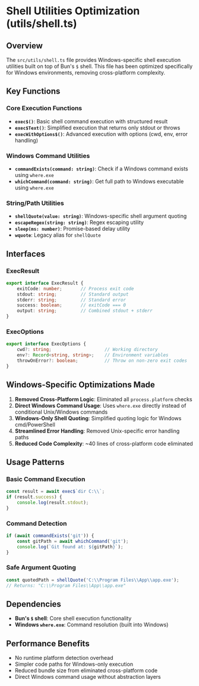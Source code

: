 # Shell Utilities Optimization (utils/shell.ts)

## Overview
The `src/utils/shell.ts` file provides Windows-specific shell execution utilities built on top of Bun's `$` shell. This file has been optimized specifically for Windows environments, removing cross-platform complexity.

## Key Functions

### Core Execution Functions
- **`exec$()`**: Basic shell command execution with structured result
- **`exec$Text()`**: Simplified execution that returns only stdout or throws
- **`execWithOptions$()`**: Advanced execution with options (cwd, env, error handling)

### Windows Command Utilities
- **`commandExists(command: string)`**: Check if a Windows command exists using `where.exe`
- **`whichCommand(command: string)`**: Get full path to Windows executable using `where.exe`

### String/Path Utilities
- **`shellQuote(value: string)`**: Windows-specific shell argument quoting
- **`escapeRegex(string: string)`**: Regex escaping utility
- **`sleep(ms: number)`**: Promise-based delay utility
- **`wquote`**: Legacy alias for `shellQuote`

## Interfaces

### ExecResult
```typescript
export interface ExecResult {
    exitCode: number;       // Process exit code
    stdout: string;         // Standard output
    stderr: string;         // Standard error  
    success: boolean;       // exitCode === 0
    output: string;         // Combined stdout + stderr
}
```

### ExecOptions
```typescript
export interface ExecOptions {
    cwd?: string;                    // Working directory
    env?: Record<string, string>;    // Environment variables
    throwOnError?: boolean;          // Throw on non-zero exit codes
}
```

## Windows-Specific Optimizations Made

1. **Removed Cross-Platform Logic**: Eliminated all `process.platform` checks
2. **Direct Windows Command Usage**: Uses `where.exe` directly instead of conditional Unix/Windows commands
3. **Windows-Only Shell Quoting**: Simplified quoting logic for Windows cmd/PowerShell
4. **Streamlined Error Handling**: Removed Unix-specific error handling paths
5. **Reduced Code Complexity**: ~40 lines of cross-platform code eliminated

## Usage Patterns

### Basic Command Execution
```typescript
const result = await exec$`dir C:\\`;
if (result.success) {
    console.log(result.stdout);
}
```

### Command Detection
```typescript
if (await commandExists('git')) {
    const gitPath = await whichCommand('git');
    console.log(`Git found at: ${gitPath}`);
}
```

### Safe Argument Quoting
```typescript
const quotedPath = shellQuote('C:\\Program Files\\App\\app.exe');
// Returns: "C:\\Program Files\\App\\app.exe"
```

## Dependencies
- **Bun's `$` shell**: Core shell execution functionality
- **Windows `where.exe`**: Command resolution (built into Windows)

## Performance Benefits
- No runtime platform detection overhead
- Simpler code paths for Windows-only execution
- Reduced bundle size from eliminated cross-platform code
- Direct Windows command usage without abstraction layers